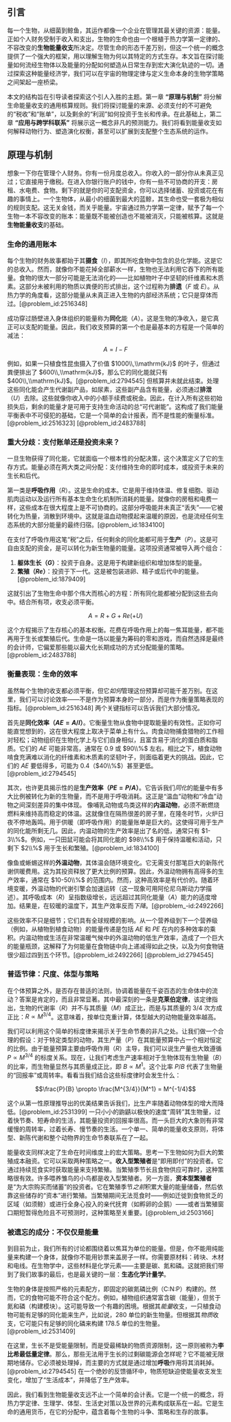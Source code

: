 ## 引言
每一个生物，从细菌到鲸鱼，其运作都像一个企业在管理其最关键的资源：能量。正如个人财务受制于收入和支出，生物的生命也由一个根植于热力学第一定律的、不容改变的**生物能量收支**所决定。尽管生命的形态千差万别，但这一个统一的概念提供了一个强大的框架，用以理解生物为何以其特定的方式生存。本文旨在探讨能量如何流经生物体以及能量的分配如何塑造从日常生存到宏大演化轨迹的一切。通过探索这种能量经济学，我们可以在宇宙的物理定律与定义生命本身的生物学策略之间架起一座桥梁。

本文的结构旨在引导读者探索这个引人入胜的主题。第一章 **“原理与机制”** 将分解生命能量收支的通用核算规则。我们将探讨能量的来源、必须支付的不可避免的“税收”和“账单”，以及剩余的“利润”如何投资于生长和传承。在此基础上，第二章 **“应用与跨学科联系”** 将展示这一概念非凡的预测能力。我们将看到能量收支如何解释动物行为、塑造演化权衡，甚至可以扩展到支配整个生态系统的运作。

## 原理与机制

想象一下你在管理个人财务。你有一份月度总收入。你收入的一部分你从未真正见过；它直接用于缴税。在进入你银行账户的钱中，你有一些不可协商的开支：房租、水电费、食物。剩下的就是你的可支配资金，你可以选择储蓄、投资或花在有趣的事情上。一个生物体，从最小的细菌到最大的蓝鲸，其生命也受一套极为相似的规则支配。这无关金钱，而关乎能量。宇宙通过热力学第一定律，赋予了每一个生物一本不容改变的账本：能量既不能被创造也不能被消灭，只能被核算。这就是**生物能量收支**的基础。

### 生命的通用账本

每个生物的财务故事都始于其**摄食**（$I$），即其所吃食物中包含的总化学能。这是它的总收入。然而，就像你不能花掉全部薪水一样，生物也无法利用它吞下的所有能量。食物的很大一部分可能是无法消化的——比如植物叶子中坚韧的纤维素和木质素。这部分未被利用的物质以粪便的形式排出，这个过程称为**排遗**（$F$ 或 $E$）。从热力学的角度看，这部分能量从未真正进入生物的内部经济系统；它只是穿体而过。[@problem_id:2516348]

成功穿过肠壁进入身体组织的能量称为**同化**能（$A$）。这是生物的净收入，是它真正可以支配的能量。因此，我们收支预算的第一个也是最基本的方程是一个简单的减法：

$$A = I - F$$

例如，如果一只植食性昆虫摄入了价值 $1000\\,\\mathrm{kJ}$ 的叶子，但通过粪便排出了 $600\\,\\mathrm{kJ}$，那么它的同化能就只有 $400\\,\\mathrm{kJ}$。[@problem_id:2794545] 但核算并未就此结束。处理这些同化能会产生代谢副产品，如尿素，这些副产品含有能量，必须通过**排泄**（$U$）去除。这些就像你收入中的小额手续费或税金。因此，在计入所有这些初始损失后，剩余的能量才是可用于支持生命活动的总“可代谢能”。这构成了我们能量平衡表中不可侵犯的基础，它是一个简单的会计报表，而不是性能的衡量标准。[@problem_id:2516323] [@problem_id:2483788]

### 重大分歧：支付账单还是投资未来？

一旦生物获得了同化能，它就面临一个根本性的分配决策，这个决策定义了它的生存方式。能量必须在两大类之间分配：支付维持生命的即时成本，或投资于未来的生长和后代。

第一类是**呼吸作用**（$R$）。这是生命的成本。它是用于维持体温、修复细胞、驱动肌肉运动以及运行所有基本生命生化机制所消耗的能量。就像你的房租和电费一样，这些成本在很大程度上是不可协商的。这部分呼吸能并未真正“丢失”——它被转化为热量，消散到环境中。这就是温血动物摸起来温暖的原因，也是流经任何生态系统的大部分能量的最终归宿。[@problem_id:1834100]

在支付了呼吸作用这笔“税”之后，任何剩余的同化能都可用于**生产**（$P$）。这是可自由支配的资金，是可以转化为新生物量的能量。这项投资通常被导入两个组合：
1.  **躯体生长（$G$）**：投资于自身。这是用于构建新组织和增加体型的能量。
2.  **繁殖（$Re$）**：投资于下一代。这是被包装进卵、精子或后代中的能量。[@problem_id:1879409]

这就引出了生物生命中那个伟大而核心的方程：所有同化能都被分配到这些去向中。结合所有项，收支必须平衡。

$$A = R + G + Re (+ U)$$

这个方程揭示了生存核心的基本权衡。花费在呼吸作用上的每一焦耳能量，都不能再用于生长或繁殖后代。生命是一场以能量为筹码的零和游戏，而自然选择是最终的会计师，它偏爱那些能以最大化长期成功的方式分配能量的策略。[@problem_id:2483788]

### 衡量表现：生命的效率

虽然每个生物的收支都必须平衡，但它*如何*管理这份预算却可能千差万别。在这里，我们可以讨论效率——不是作为预算本身的一部分，而是作为衡量策略表现的指标。[@problem_id:2516348] 两个关键指标可以告诉我们大部分情况。

首先是**同化效率（$AE = A/I$）**。它衡量生物从食物中提取能量的有效性。正如你可能直觉想到的，这在很大程度上取决于菜单上有什么。肉食动物捕食猎物的工作相对轻松；动物组织在生物化学上与它们自身相似，且富含易于消化的蛋白质和脂质。它们的 $AE$ 可能非常高，通常在 $0.9$ 或 $90\\%$ 左右。相比之下，植食动物啃食充满难以消化的纤维素和木质素的坚韧叶子，则面临着更大的挑战。因此，它们的 $AE$ 要低得多，可能为 $0.4$（$40\\%$）甚至更低。[@problem_id:2794545]

其次，也许更具揭示性的是**生产效率（$PE = P/A$）**。它告诉我们*同化*的能量中有多大比例被转化为新的生物量，而不是用于呼吸消耗。这正是“温血”动物和“冷血”动物之间深刻差异的集中体现。
像哺乳动物或鸟类这样的**内温动物**，必须不断燃烧燃料来维持高而稳定的体温。这就像住在隔热很差的房子里，在隆冬时节，火炉日夜不停地轰鸣。用于供暖（即呼吸作用）的能量账单是巨大的。这使得可用于生产的同化能所剩无几。因此，内温动物的生产效率是出了名的低，通常只有 $1-3\\%$。例如，一只田鼠可能会将其同化能的 $98\\%$ 用于保持温暖和活动，只剩下 $2\\%$ 用于生长和繁殖。[@problem_id:1834100]

像鱼或蜥蜴这样的**外温动物**，其体温会随环境变化。它无需支付那笔巨大的新陈代谢供暖费用。这为其投资释放了更大比例的预算。因此，外温动物拥有高得多的生产效率，通常在 $10-50\\%$ 的范围内。然而，这种高效率是有代价的。随着环境变暖，外温动物的代谢引擎会加速运转（这一现象可用阿伦尼乌斯动力学描述）。其呼吸成本（$R$）呈指数级增长，远远超过其同化能量（$A$）能力的适度增加。结果是，在较暖的温度下，其生产效率反而*下降*。[@problem_-id:2492266]

这些效率不只是细节；它们具有全球规模的影响。从一个营养级到下一个营养级（例如，从植物到植食动物）的能量传递是包括 $AE$ 和 $PE$ 在内的多种效率的乘积。内温动物或生活在非常温暖气候中的外温动物的低生产效率，造成了一个巨大的能量瓶颈，这解释了为何能量在食物链中向上递减得如此之快，以及为何食物链很少超过四到五个环节。[@problem_id:2492266] [@problem_id:2794545]

### 普适节律：尺度、体型与策略

在个体预算之外，是否存在普适的法则，协调着能量在千姿百态的生命体中的流动？答案是肯定的，而且非常显著。其中最深刻的一条是**克莱伯定律**，该定律指出，生物的代谢率（$R$）并不与其质量（$M$）成正比，而是与其质量的 $3/4$ 次方成正比：$R \propto M^{3/4}$。这意味着，按单位克重计算，体型越大的动物能量效率越高。

我们可以利用这个简单的标度律来揭示关于生命节奏的非凡之处。让我们做一个合理的假设：对于特定类型的动物，其生产量（$P$）在其能量预算中占一个相对恒定的比例。由于能量预算主要由呼吸作用（$R$）主导，我们可以说生产量也大致遵循 $P \propto M^{3/4}$ 的标度关系。现在，让我们考虑生产速率相对于生物体现有生物量（$B$）的比率，而生物量显然与其质量成正比，即 $B \propto M^1$。这个比率 $P/B$ 代表了生物量的“回报率”或周转率。看看当我们结合这些标度律时会发生什么：

$$\frac{P}{B} \propto \frac{M^{3/4}}{M^1} = M^{-1/4}$$

这个从第一性原理推导出的优美结果告诉我们，比生产率随着动物体型的增大而降低。[@problem_id:2531399] 一只小小的鼩鼱以极快的速度“周转”其生物量，过着快节奏、短寿命的生活，其能量投资的回报率很高。而一头巨大的大象则有非常缓慢的周转率，过着长寿、慢节奏的生活。一个单一、简单的能量收支原则，将体型、新陈代谢和整个动物界的生命节奏联系在了一起。

能量收支同样决定了生命在时间维度上的宏大策略。思考一下生物如何为巨大的繁殖成本融资。它可以采取两种策略之一。**收入型繁殖者**是“即用即付”的投资者。它通过持续觅食实时获取能量来支持繁殖。当繁殖季节长且食物供应可靠时，这种策略很有效。许多喂养雏鸟的小鸟都是收入型繁殖者。另一方面，**资本型繁殖者**是“为大宗购买而储蓄”的投资者。它在繁殖季节*之前*积累大量的能量储备，然后依靠这些储存的“资本”进行繁殖。当繁殖期间无法觅食时——例如迁徙到食物贫乏的区域（如须鲸）或进行全身心投入的亲代抚育（如孵卵的企鹅）——或者当繁殖窗口期短暂得危险且不可预测时，这种策略至关重要。[@problem_id:2503166]

### 被遗忘的成分：不仅仅是能量

到目前为止，我们所有的讨论都围绕着以焦耳为单位的能量。但是，你不能用纯能量来构建一个身体，就像你不能用钞票来盖房子一样。你需要原材料：砖块、木材和电线。在生物学中，这些材料是化学元素——主要是碳、氮和磷。这就把我们带到了我们故事的最后，也是最关键的一层：**生态化学计量学**。

生物的身体是按照严格的元素配方，即固定的碳氮磷比例（C:N:P）构建的。然而，它的食物可能不符合这个配方。例如，植物组织通常富含碳（能量），但贫于氮和磷（构建模块）。这可能导致一个有趣的困境。根据其*能量*收支，一只植食动物可能有足够的同化能来生产，比如说，$280$ 单位的新生物量。但根据其*物质*收支，它可能只有足够的同化磷来构建 $178.5$ 单位的生物量。[@problem_id:2531409]

在这里，生长不是受能量限制，而是受最稀缺的物质资源限制，这一原则被称为**李比希最低量定律**。那么，那些无法用于生长的过剩碳能源会怎样呢？它不能被无限期地储存。它必须被处理掉，而主要的方式就是通过增加**呼吸**作用将其消耗掉。[@problem_id:2794545] 在一个绝妙的反馈循环中，物质短缺迫使能量收支发生变化，增加了“生活成本”，并降低了生产效率。

因此，我们看到生物能量收支远不止一个简单的会计表。它是一个统一的概念，将热力学定律、生理学、体型、生活史对策以及世界的元素构成联系在一起。它是生命的通用货币，在它的分配中，蕴含着每个生物的斗争、策略和生存的故事。

